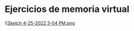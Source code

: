 

# Ejercicios de memoria virtual

![[Sketch 4-25-2022 3-04 PM.png](../../_resources/Ejercicios_de_memoria_virtual.resources/Sketch%204-25-2022%203-04%20PM.png)
